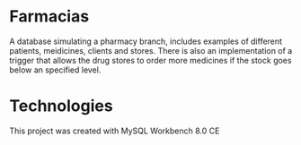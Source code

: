 # Farmacias
A database simulating a pharmacy branch, includes examples of different patients, meidicines, clients and stores.
There is also an implementation of a trigger that allows the drug stores to order more medicines if the stock goes below an specified level.
# Technologies
This project was created with MySQL Workbench 8.0 CE
